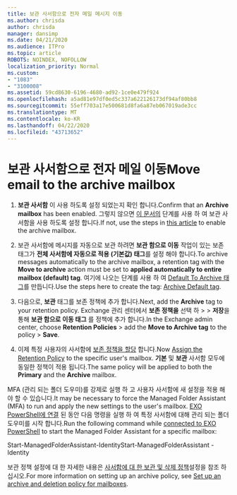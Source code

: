 ```yaml
---
title: 보관 사서함으로 전자 메일 메시지 이동
ms.author: chrisda
author: chrisda
manager: dansimp
ms.date: 04/21/2020
ms.audience: ITPro
ms.topic: article
ROBOTS: NOINDEX, NOFOLLOW
localization_priority: Normal
ms.custom:
- "1083"
- "3100008"
ms.assetid: 59cd8630-6196-4680-ad92-1ce0e479f924
ms.openlocfilehash: a5ad81e97df0ed5c337a622126173df94af80bb8
ms.sourcegitcommit: 55eff703a17e500681d8fa6a87eb067019ade3cc
ms.translationtype: MT
ms.contentlocale: ko-KR
ms.lasthandoff: 04/22/2020
ms.locfileid: "43713652"
---
```

# <a name="move-email-to-the-archive-mailbox"></a><span data-ttu-id="9c9b6-102">보관 사서함으로 전자 메일 이동</span><span class="sxs-lookup"><span data-stu-id="9c9b6-102">Move email to the archive mailbox</span></span>

1. <span data-ttu-id="9c9b6-103">**보관 사서함** 이 사용 하도록 설정 되었는지 확인 합니다.</span><span class="sxs-lookup"><span data-stu-id="9c9b6-103">Confirm that an **Archive mailbox** has been enabled.</span></span> <span data-ttu-id="9c9b6-104">그렇지 않으면 [이 문서의](https://docs.microsoft.com/office365/securitycompliance/enable-archive-mailboxes) 단계를 사용 하 여 보관 사서함을 사용 하도록 설정 합니다.</span><span class="sxs-lookup"><span data-stu-id="9c9b6-104">If not, use the steps in [this article](https://docs.microsoft.com/office365/securitycompliance/enable-archive-mailboxes) to enable the archive mailbox.</span></span>

2. <span data-ttu-id="9c9b6-105">보관 사서함에 메시지를 자동으로 보관 하려면 **보관 함으로 이동** 작업이 있는 보존 태그가 **전체 사서함에 자동으로 적용 (기본값) 태그**를 설정 해야 합니다.</span><span class="sxs-lookup"><span data-stu-id="9c9b6-105">To archive messages automatically to the archive mailbox, a retention tag with the **Move to archive** action must be set to **applied automatically to entire mailbox (default) tag**.</span></span> <span data-ttu-id="9c9b6-106">여기에 나오는 단계를 사용 하 여 [Default To Archive 태그](https://docs.microsoft.com/office365/securitycompliance/set-up-an-archive-and-deletion-policy-for-mailboxes#create-a-custom-archive-default-policy-tag)를 만듭니다.</span><span class="sxs-lookup"><span data-stu-id="9c9b6-106">Use the steps here to create the tag: [Archive Default tag](https://docs.microsoft.com/office365/securitycompliance/set-up-an-archive-and-deletion-policy-for-mailboxes#create-a-custom-archive-default-policy-tag).</span></span>

3. <span data-ttu-id="9c9b6-107">다음으로, **보관** 태그를 보존 정책에 추가 합니다.</span><span class="sxs-lookup"><span data-stu-id="9c9b6-107">Next, add the **Archive** tag to your retention policy.</span></span> <span data-ttu-id="9c9b6-108">Exchange 관리 센터에서 **보존 정책을** 선택 하 > > **저장**을 통해 **보관 함으로 이동 태그** 를 정책에 추가 합니다.</span><span class="sxs-lookup"><span data-stu-id="9c9b6-108">In the Exchange admin center, choose **Retention Policies** > add the **Move to Archive tag** to the policy > **Save**.</span></span>

4. <span data-ttu-id="9c9b6-109">이제 특정 사용자의 사서함에 [보존 정책을 할당](https://docs.microsoft.com/exchange/security-and-compliance/messaging-records-management/apply-retention-policy) 합니다.</span><span class="sxs-lookup"><span data-stu-id="9c9b6-109">Now [Assign the Retention Policy](https://docs.microsoft.com/exchange/security-and-compliance/messaging-records-management/apply-retention-policy) to the specific user's mailbox.</span></span> <span data-ttu-id="9c9b6-110">**기본** 및 **보관** 사서함 모두에 동일한 정책이 적용 됩니다.</span><span class="sxs-lookup"><span data-stu-id="9c9b6-110">The same policy will be applied to both the **Primary** and the **Archive** mailbox.</span></span>

<span data-ttu-id="9c9b6-111">MFA (관리 되는 폴더 도우미)를 강제로 실행 하 고 사용자 사서함에 새 설정을 적용 해야 할 수 있습니다.</span><span class="sxs-lookup"><span data-stu-id="9c9b6-111">It may be necessary to force the Managed Folder Assistant (MFA) to run and apply the new settings to the user's mailbox.</span></span> <span data-ttu-id="9c9b6-112">[EXO PowerShell에 연결](https://docs.microsoft.com/powershell/exchange/exchange-online/connect-to-exchange-online-powershell/connect-to-exchange-online-powershell?view=exchange-ps) 된 동안 다음 명령을 실행 하 여 특정 사서함에 대해 관리 되는 폴더 도우미를 시작 합니다.</span><span class="sxs-lookup"><span data-stu-id="9c9b6-112">Run the following command while [connected to EXO PowerShell](https://docs.microsoft.com/powershell/exchange/exchange-online/connect-to-exchange-online-powershell/connect-to-exchange-online-powershell?view=exchange-ps) to start the Managed Folder Assistant for a specific mailbox:</span></span>
  
<span data-ttu-id="9c9b6-113">Start-ManagedFolderAssistant-Identity<name of the mailbox></span><span class="sxs-lookup"><span data-stu-id="9c9b6-113">Start-ManagedFolderAssistant -Identity <name of the mailbox></span></span>

<span data-ttu-id="9c9b6-114">보관 정책 설정에 대 한 자세한 내용은 [사서함에 대 한 보관 및 삭제 정책](https://docs.microsoft.com/office365/securitycompliance/set-up-an-archive-and-deletion-policy-for-mailboxes#step-1-enable-archive-mailboxes-for-users)설정을 참조 하십시오.</span><span class="sxs-lookup"><span data-stu-id="9c9b6-114">For more information on setting up an archive policy, see [Set up an archive and deletion policy for mailboxes](https://docs.microsoft.com/office365/securitycompliance/set-up-an-archive-and-deletion-policy-for-mailboxes#step-1-enable-archive-mailboxes-for-users).</span></span>
  